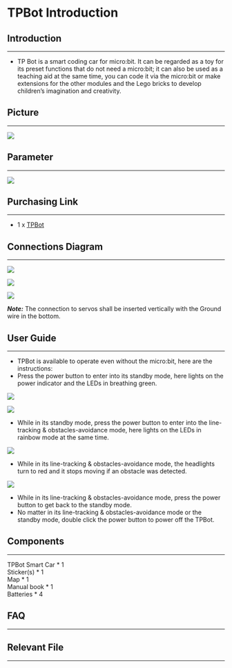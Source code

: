 # TPBot Introduction 

## Introduction
---

- TP Bot is a smart coding car for micro:bit. It can be regarded as a toy for its preset functions that do not need a micro:bit; it can also be used as a teaching aid at the same time, you can code it via the micro:bit or make extensions for the other modules and the Lego bricks to develop children’s imagination and creativity. 



## Picture
---
![](./images/TPBot_tianpeng_case_01_01.png)


## Parameter
---

![](./images/TPBot_tianpeng_02.png)

## Purchasing Link
---

- 1 x [TPBot](https://item.taobao.com/item.htm?spm=a1z10.5-c-s.w4002-18602834185.41.68d15ccfBFHNPy&id=618758535761)

## Connections Diagram
---

![](./images/TPBot_tianpeng_03.png)

![](./images/TPBot_tianpeng_04.png)

![](./images/TPBot_tianpeng_05.png)

***Note:*** The connection to servos shall be inserted vertically with the Ground wire in the bottom. 

## User Guide
---
- TPBot is available to operate even without the micro:bit, here are the instructions:
- Press the power button to enter into its standby mode, here lights on the power indicator and the LEDs in breathing green. 

![](./images/TPBot_tianpeng_06.png)

![](./images/TPBot_tianpeng_07.png)

- While in its standby mode, press the power button to enter into the line-tracking & obstacles-avoidance mode, here lights on the LEDs in rainbow mode at the same time.

![](./images/TPBot_tianpeng_08.gif)

-  While in its line-tracking & obstacles-avoidance mode, the headlights turn to red and it stops moving if an obstacle was detected. 

![](./images/TPBot_tianpeng_09.png)

- While in its line-tracking & obstacles-avoidance mode, press the power button to get back to the standby mode. 
- No matter in its line-tracking & obstacles-avoidance mode or the standby mode, double click the power button to power off the TPBot. 

## Components
---
TPBot Smart Car * 1  
Sticker(s) * 1  
Map * 1  
Manual book * 1  
Batteries * 4  

## FAQ
---


## Relevant File 
---

